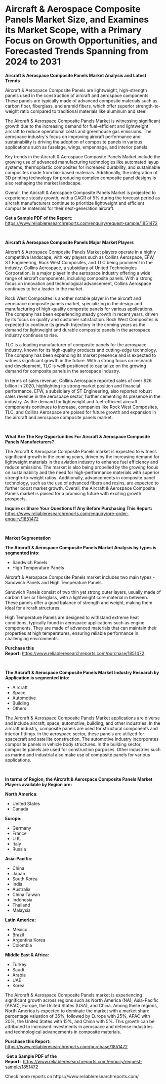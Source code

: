 <p><h1>Aircraft & Aerospace Composite Panels Market Size, and Examines its Market Scope, with a Primary Focus on Growth Opportunities, and Forecasted Trends Spanning from 2024 to 2031</h1></p><p><strong>Aircraft & Aerospace Composite Panels Market Analysis and Latest Trends</strong></p>
<p><p>Aircraft & Aerospace Composite Panels are lightweight, high-strength panels used in the construction of aircraft and aerospace components. These panels are typically made of advanced composite materials such as carbon fiber, fiberglass, and aramid fibers, which offer superior strength-to-weight ratio compared to traditional materials like aluminum and steel.</p><p>The Aircraft & Aerospace Composite Panels Market is witnessing significant growth due to the increasing demand for fuel-efficient and lightweight aircraft to reduce operational costs and greenhouse gas emissions. The aerospace industry's focus on improving aircraft performance and sustainability is driving the adoption of composite panels in various applications such as fuselage, wings, empennage, and interior panels.</p><p>Key trends in the Aircraft & Aerospace Composite Panels Market include the growing use of advanced manufacturing technologies like automated layup systems, thermoplastic composites for increased durability, and sustainable composites made from bio-based materials. Additionally, the integration of 3D printing technology for producing complex composite panel designs is also reshaping the market landscape.</p><p>Overall, the Aircraft & Aerospace Composite Panels Market is projected to experience steady growth, with a CAGR of 5% during the forecast period as aircraft manufacturers continue to prioritize lightweight and efficient composite materials for their next-generation aircraft.</p></p>
<p><strong>Get a Sample PDF of the Report:&nbsp;</strong> <a href="https://www.reliableresearchreports.com/enquiry/request-sample/1851472">https://www.reliableresearchreports.com/enquiry/request-sample/1851472</a></p>
<p>&nbsp;</p>
<p><strong>Aircraft & Aerospace Composite Panels Major Market Players</strong></p>
<p><p>Aircraft & Aerospace Composite Panels Market players operate in a highly competitive landscape, with key players such as Collins Aerospace, EFW, ST Engineering, Rock West Composites, and TLC being prominent in the industry. Collins Aerospace, a subsidiary of United Technologies Corporation, is a major player in the aerospace industry offering a wide range of aircraft components, including composite panels. With a strong focus on innovation and technological advancement, Collins Aerospace continues to be a leader in the market.</p><p>Rock West Composites is another notable player in the aircraft and aerospace composite panels market, specializing in the design and manufacturing of high-quality composite panels for various applications. The company has been experiencing steady growth in recent years, driven by its focus on quality and customer satisfaction. Rock West Composites is expected to continue its growth trajectory in the coming years as the demand for lightweight and durable composite panels in the aerospace industry continues to rise.</p><p>TLC is a leading manufacturer of composite panels for the aerospace industry, known for its high-quality products and cutting-edge technology. The company has been expanding its market presence and is expected to witness significant growth in the future. With a strong focus on research and development, TLC is well-positioned to capitalize on the growing demand for composite panels in the aerospace industry.</p><p>In terms of sales revenue, Collins Aerospace reported sales of over $26 billion in 2020, highlighting its strong market position and financial performance. EFW, a subsidiary of ST Engineering, also reported robust sales revenue in the aerospace sector, further cementing its presence in the industry. As the demand for lightweight and fuel-efficient aircraft components continues to increase, companies like Rock West Composites, TLC, and Collins Aerospace are poised for future growth and expansion in the aircraft and aerospace composite panels market.</p></p>
<p>&nbsp;</p>
<p><strong>What Are The Key Opportunities For Aircraft & Aerospace Composite Panels Manufacturers?</strong></p>
<p><p>The Aircraft & Aerospace Composite Panels market is expected to witness significant growth in the coming years, driven by the increasing demand for lightweight materials in the aviation industry to enhance fuel efficiency and reduce emissions. The market is also being propelled by the growing focus on sustainability and the need for high-performance materials with superior strength-to-weight ratios. Additionally, advancements in composite panel technology, such as the use of advanced fibers and resins, are expected to further boost market growth. Overall, the Aircraft & Aerospace Composite Panels market is poised for a promising future with exciting growth prospects.</p></p>
<p><strong>Inquire or Share Your Questions If Any Before Purchasing This Report:</strong> <a href="https://www.reliableresearchreports.com/enquiry/pre-order-enquiry/1851472">https://www.reliableresearchreports.com/enquiry/pre-order-enquiry/1851472</a></p>
<p>&nbsp;</p>
<p><strong>Market Segmentation</strong></p>
<p><strong>The Aircraft & Aerospace Composite Panels Market Analysis by types is segmented into:</strong></p>
<p><ul><li>Sandwich Panels</li><li>High Temperature Panels</li></ul></p>
<p><p>Aircraft & Aerospace Composite Panels market includes two main types - Sandwich Panels and High Temperature Panels. </p><p>Sandwich Panels consist of two thin yet strong outer layers, usually made of carbon fiber or fiberglass, with a lightweight core material in between. These panels offer a good balance of strength and weight, making them ideal for aircraft structures.</p><p>High Temperature Panels are designed to withstand extreme heat conditions, typically found in aerospace applications such as engine components. They are made of advanced materials that can maintain their properties at high temperatures, ensuring reliable performance in challenging environments.</p></p>
<p><strong>Purchase this Report:&nbsp;</strong><a href="https://www.reliableresearchreports.com/purchase/1851472">https://www.reliableresearchreports.com/purchase/1851472</a></p>
<p>&nbsp;</p>
<p><strong>The Aircraft & Aerospace Composite Panels Market Industry Research by Application is segmented into:</strong></p>
<p><ul><li>Aircraft</li><li>Space</li><li>Automotive</li><li>Building</li><li>Others</li></ul></p>
<p><p>The Aircraft & Aerospace Composite Panels Market applications are diverse and include aircraft, space, automotive, building, and other industries. In the aircraft industry, composite panels are used for structural components and interior fittings. In the aerospace sector, these panels are utilized for spacecraft and satellite construction. The automotive industry incorporates composite panels in vehicle body structures. In the building sector, composite panels are used for construction purposes. Other industries such as marine and industrial also make use of composite panels for various applications.</p></p>
<p>&nbsp;</p>
<p><strong>In terms of Region, the Aircraft & Aerospace Composite Panels Market Players available by Region are:</strong></p>
<p>
    <p> <strong> North America: </strong>
        <ul>
            <li>United States</li>
            <li>Canada</li>
        </ul>
        </p> 
    <p> <strong> Europe: </strong>
        <ul>
            <li>Germany</li>
            <li>France</li>
            <li>U.K.</li>
            <li>Italy</li>
            <li>Russia</li>
        </ul>
        </p> 
    <p> <strong> Asia-Pacific: </strong>
        <ul>
            <li>China</li>
            <li>Japan</li>
            <li>South Korea</li>
            <li>India</li>
            <li>Australia</li>
            <li>China Taiwan</li>
            <li>Indonesia</li>
            <li>Thailand</li>
            <li>Malaysia</li>
        </ul>
        </p> 
    <p> <strong> Latin America: </strong>
        <ul>
            <li>Mexico</li>
            <li>Brazil</li>
            <li>Argentina Korea</li>
            <li>Colombia</li>
        </ul>
        </p> 
    <p> <strong> Middle East & Africa: </strong>
        <ul>
            <li>Turkey</li>
            <li>Saudi</li>
            <li>Arabia</li>
            <li>UAE</li>
            <li>Korea</li>
        </ul>
    </p>
    </p>
<p><p>The Aircraft & Aerospace Composite Panels market is experiencing significant growth across regions such as North America (NA), Asia-Pacific (APAC), Europe, the United States (USA), and China. Among these regions, North America is expected to dominate the market with a market share percentage valuation of 35%, followed by Europe with 25%, APAC with 20%, the United States with 15%, and China with 5%. This growth can be attributed to increased investments in aerospace and defense industries and technological advancements in composite materials.</p></p>
<p><strong>Purchase this Report: </strong><a href="https://www.reliableresearchreports.com/purchase/1851472">https://www.reliableresearchreports.com/purchase/1851472</a></p>
<p>&nbsp;<strong>Get a Sample PDF of the Report:&nbsp;&nbsp;</strong><a href="https://www.reliableresearchreports.com/enquiry/request-sample/1851472">https://www.reliableresearchreports.com/enquiry/request-sample/1851472</a></p>
<p><strong></strong></p>
<p>Check more reports on https://www.reliableresearchreports.com/</p>